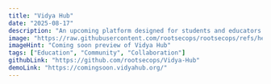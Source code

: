 ```yaml
---
title: "Vidya Hub"
date: "2025-08-17"
description: "An upcoming platform designed for students and educators to access resources, events, and collaboration tools in one hub. Currently under active development."
image: "https://raw.githubusercontent.com/rootsecops/rootsecops/refs/heads/main/assets/img/projectsimg/vidyahub_coming_soon_preview%20(1).png"
imageHint: "Coming soon preview of Vidya Hub"
tags: ["Education", "Community", "Collaboration"]
githubLink: "https://github.com/rootsecops/Vidya-Hub"
demoLink: "https://comingsoon.vidyahub.org/"
---
```

